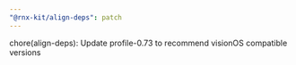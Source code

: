 ```yaml
---
"@rnx-kit/align-deps": patch
---
```


chore(align-deps): Update profile-0.73 to recommend visionOS compatible versions
